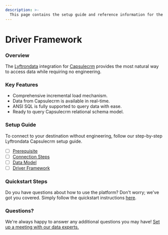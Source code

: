 ```yaml
---
description: >-
  This page contains the setup guide and reference information for the Capsulecrm source connector.
---
```


# Driver Framework

### Overview

The [Lyftrondata](https://www.lyftrondata.com/) integration for [Capsulecrm](https://www.lyftrondata.com/integration/sales-analytics/capsule/) provides the most natural way to access data while requiring no engineering.

### Key Features

* Comprehensive incremental load mechanism.
* Data from Capsulecrm is available in real-time.&#x20;
* ANSI SQL is fully supported to query data with ease.
* Ready to query Capsulecrm relational schema model.

### Setup Guide

To connect to your destination without engineering, follow our step-by-step Lyftrondata Capsulecrm setup guide.

* [ ] [Prerequisite](../prerequisite.md)
* [ ] [Connection Steps](../connection-steps.md)
* [ ] [Data Model](../data-model/erd.md)
* [ ] [Driver Framework](../driver-framework/)

### Quickstart Steps

Do you have questions about how to use the platform? Don't worry; we've got you covered. Simply follow the quickstart instructions [here](../driver-framework/README.md).

### Questions? <a href="#questions" id="questions"></a>

We're always happy to answer any additional questions you may have! [Set up a meeting with our data experts.](https://www.lyftrondata.com/book-a-meeting/)


